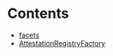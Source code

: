 

# Contents
- [facets](/src/Attestations/factory/facets)
- [AttestationRegistryFactory](AttestationRegistryFactory.sol/contract.AttestationRegistryFactory.md)
